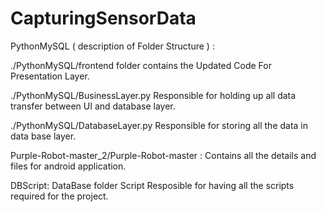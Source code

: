 # CapturingSensorData


PythonMySQL ( description of Folder Structure ) :  

./PythonMySQL/frontend 
folder contains the Updated Code For Presentation Layer.

./PythonMySQL/BusinessLayer.py 
Responsible for holding up all data transfer between UI and database layer.

./PythonMySQL/DatabaseLayer.py 
Responsible for storing all the data in data base layer.

Purple-Robot-master_2/Purple-Robot-master : 
Contains all the details and files for android application.

DBScript: DataBase folder Script 
Resposible for having all the scripts required for the project.









